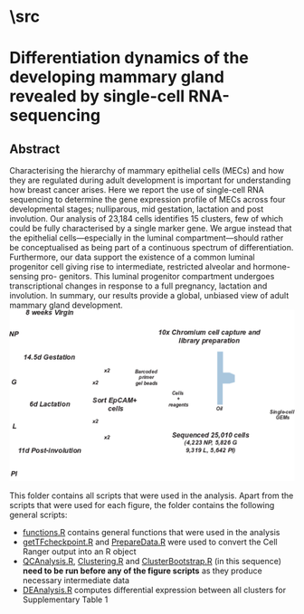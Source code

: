 # \src
# Differentiation dynamics of the developing mammary gland revealed by single-cell RNA-sequencing
## Abstract
Characterising the hierarchy of mammary epithelial cells (MECs) and how they are regulated
during adult development is important for understanding how breast cancer arises. Here we
report the use of single-cell RNA sequencing to determine the gene expression profile of
MECs across four developmental stages; nulliparous, mid gestation, lactation and post
involution. Our analysis of 23,184 cells identifies 15 clusters, few of which could be fully
characterised by a single marker gene. We argue instead that the epithelial cells—especially
in the luminal compartment—should rather be conceptualised as being part of a continuous
spectrum of differentiation. Furthermore, our data support the existence of a common luminal
progenitor cell giving rise to intermediate, restricted alveolar and hormone-sensing pro-
genitors. This luminal progenitor compartment undergoes transcriptional changes in
response to a full pregnancy, lactation and involution. In summary, our results provide a
global, unbiased view of adult mammary gland development.
![](f1.png)

This folder contains all scripts that were used in the analysis. 
Apart from the scripts that were used for each figure, the folder contains the following general scripts:

- [functions.R](functions.R) contains general functions that were used in the analysis
- [getTFcheckpoint.R](getTFcheckpoint.R) and [PrepareData.R](PrepareData.R) were used to convert the Cell Ranger output into an R object
- [QCAnalysis.R](QCAnalysis.R), [Clustering.R](Clustering.R) and [ClusterBootstrap.R](ClusterBootstrap.R) (in this sequence) **need to be run before any of the figure scripts** as they produce necessary intermediate data
- [DEAnalysis.R](DEAnalysis.R) computes differential expression between all clusters for Supplementary Table 1
